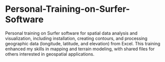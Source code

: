 # Personal-Training-on-Surfer-Software
Personal training on Surfer software for spatial data analysis and visualization, including installation, creating contours, and processing geographic data (longitude, latitude, and elevation) from Excel. This training enhanced my skills in mapping and terrain modeling, with shared files for others interested in geospatial applications.
